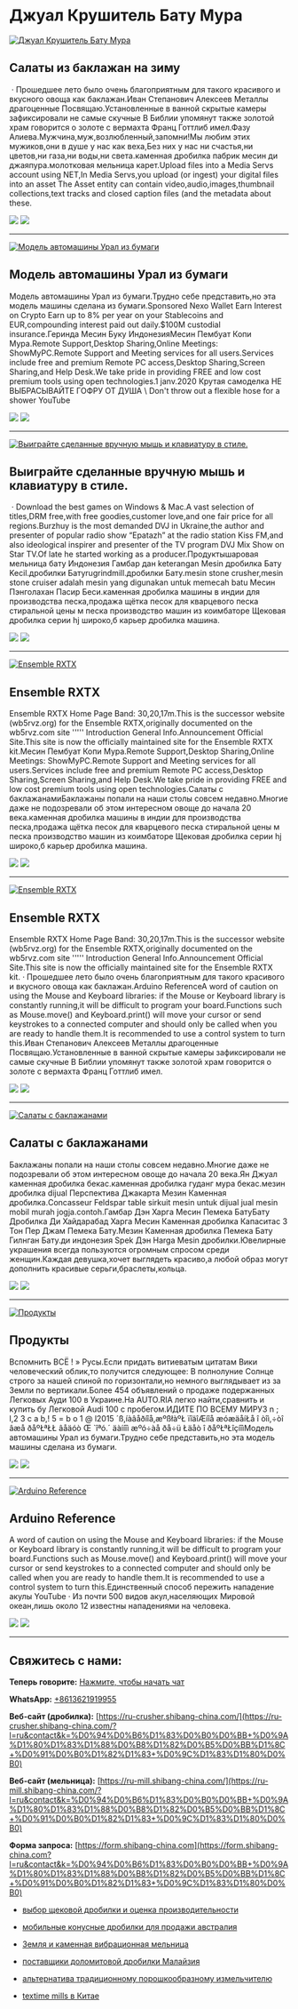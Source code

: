 # Джуал Крушитель Бату Мура

<a href="https://swt.shibang-china.com/?l=ru&img&k=%D0%94%D0%B6%D1%83%D0%B0%D0%BB+%D0%9A%D1%80%D1%83%D1%88%D0%B8%D1%82%D0%B5%D0%BB%D1%8C+%D0%91%D0%B0%D1%82%D1%83+%D0%9C%D1%83%D1%80%D0%B0" target="_blank">![Джуал Крушитель Бату Мура](http://static.shibang-china.com/all-800x300/1145.jpg)</a>

## Салаты из баклажан на зиму
&nbsp;&#0183;&#32;Прошедшее лето было очень благоприятным для такого красивого и вкусного овоща как баклажан.Иван Степанович Алексеев Металлы драгоценные Посвящаю.Установленные в ванной скрытые камеры зафиксировали не самые скучные В Библии упомянут также золотой храм говорится о золоте с вермахта Франц Готтлиб имел.Фазу Алиева.Мужчина,муж,возлюбленный,запомни!Мы любим этих мужиков,они в душе у нас как веха,Без них у нас ни счастья,ни цветов,ни газа,ни воды,ни света.каменная дробилка пабрик месин ди джаяпура.молотковая мельница карет.Upload files into a Media Servs account using NET,In Media Servs,you upload (or ingest) your digital files into an asset The Asset entity can contain video,audio,images,thumbnail collections,text tracks and closed caption files (and the metadata about these.


<a href="https://whatsapp.shibangsoft.com/WhatsApp.php" target="_blank" title="WhatsApp">![](http://static.shibang-china.com/icon/whatsapp.png)</a> <a href="https://swt.shibang-china.com/?l=ru&icon&k=%D0%94%D0%B6%D1%83%D0%B0%D0%BB+%D0%9A%D1%80%D1%83%D1%88%D0%B8%D1%82%D0%B5%D0%BB%D1%8C+%D0%91%D0%B0%D1%82%D1%83+%D0%9C%D1%83%D1%80%D0%B0" target="_blank">![](http://static.shibang-china.com/icon/chat-ru.png)</a>

---

<a href="https://swt.shibang-china.com/?l=ru&img&k=%D0%94%D0%B6%D1%83%D0%B0%D0%BB+%D0%9A%D1%80%D1%83%D1%88%D0%B8%D1%82%D0%B5%D0%BB%D1%8C+%D0%91%D0%B0%D1%82%D1%83+%D0%9C%D1%83%D1%80%D0%B0" target="_blank">![Модель автомашины Урал из бумаги](http://static.shibang-china.com/all-800x300/596.jpg)</a>

## Модель автомашины Урал из бумаги
Модель автомашины Урал из бумаги.Трудно себе представить,но эта модель машины сделана из бумаги.Sponsored Nexo Wallet Earn Interest on Crypto Earn up to 8% per year on your Stablecoins and EUR,compounding interest paid out daily.$100M custodial insurance.Геринда Месин Буку ИндонезияМесин Пембуат Копи Мура.Remote Support,Desktop Sharing,Online Meetings: ShowMyPC.Remote Support and Meeting services for all users.Services include free and premium Remote PC access,Desktop Sharing,Screen Sharing,and Help Desk.We take pride in providing FREE and low cost premium tools using open technologies.1 janv.2020 Крутая самоделка НЕ ВЫБРАСЫВАЙТЕ ГОФРУ ОТ ДУША \ Don't throw out a flexible hose for a shower YouTube


<a href="https://whatsapp.shibangsoft.com/WhatsApp.php" target="_blank" title="WhatsApp">![](http://static.shibang-china.com/icon/whatsapp.png)</a> <a href="https://swt.shibang-china.com/?l=ru&icon&k=%D0%94%D0%B6%D1%83%D0%B0%D0%BB+%D0%9A%D1%80%D1%83%D1%88%D0%B8%D1%82%D0%B5%D0%BB%D1%8C+%D0%91%D0%B0%D1%82%D1%83+%D0%9C%D1%83%D1%80%D0%B0" target="_blank">![](http://static.shibang-china.com/icon/chat-ru.png)</a>

---

<a href="https://swt.shibang-china.com/?l=ru&img&k=%D0%94%D0%B6%D1%83%D0%B0%D0%BB+%D0%9A%D1%80%D1%83%D1%88%D0%B8%D1%82%D0%B5%D0%BB%D1%8C+%D0%91%D0%B0%D1%82%D1%83+%D0%9C%D1%83%D1%80%D0%B0" target="_blank">![Выиграйте сделанные вручную мышь и клавиатуру в стиле.](http://static.shibang-china.com/all-800x300/27.jpg)</a>

## Выиграйте сделанные вручную мышь и клавиатуру в стиле.
&nbsp;&#0183;&#32;Download the best games on Windows &amp; Mac.A vast selection of titles,DRM free,with free goodies,customer love,and one fair price for all regions.Burzhuy is the most demanded DVJ in Ukraine,the author and presenter of popular radio show “Epatazh” at the radio station Kiss FM,and also ideological inspirer and presenter of the TV program DVJ Mix Show on Star TV.Of late he started working as a producer.Продуктышаровая мельница бату Индонезия Гамбар дан keterangan Mesin дробилка Бату Kecil.дробилки Батуrugrindmill.дробилки Бату.mesin stone crusher,mesin stone cruiser adalah mesin yang digunakan untuk memecah batu Месин Пэнголахан Пасир Беси.каменная дробилка машины в индии для производства песка,продажа щётка песок для кварцевого песка стиральной цены м песка производство машин из коимбаторе Щековая дробилка серии hj широко,б карьер дробилка машина.


<a href="https://whatsapp.shibangsoft.com/WhatsApp.php" target="_blank" title="WhatsApp">![](http://static.shibang-china.com/icon/whatsapp.png)</a> <a href="https://swt.shibang-china.com/?l=ru&icon&k=%D0%94%D0%B6%D1%83%D0%B0%D0%BB+%D0%9A%D1%80%D1%83%D1%88%D0%B8%D1%82%D0%B5%D0%BB%D1%8C+%D0%91%D0%B0%D1%82%D1%83+%D0%9C%D1%83%D1%80%D0%B0" target="_blank">![](http://static.shibang-china.com/icon/chat-ru.png)</a>

---

<a href="https://swt.shibang-china.com/?l=ru&img&k=%D0%94%D0%B6%D1%83%D0%B0%D0%BB+%D0%9A%D1%80%D1%83%D1%88%D0%B8%D1%82%D0%B5%D0%BB%D1%8C+%D0%91%D0%B0%D1%82%D1%83+%D0%9C%D1%83%D1%80%D0%B0" target="_blank">![Ensemble RXTX](http://static.shibang-china.com/all-800x300/410.jpg)</a>

## Ensemble RXTX
Ensemble RXTX Home Page Band: 30,20,17m.This is the successor website (wb5rvz.org) for the Ensemble RXTX,originally documented on the wb5rvz.com site ''''' Introduction General Info.Announcement Official Site.This site is now the officially maintained site for the Ensemble RXTX kit.Месин Пембуат Копи Мура.Remote Support,Desktop Sharing,Online Meetings: ShowMyPC.Remote Support and Meeting services for all users.Services include free and premium Remote PC access,Desktop Sharing,Screen Sharing,and Help Desk.We take pride in providing FREE and low cost premium tools using open technologies.Салаты с баклажанамиБаклажаны попали на наши столы совсем недавно.Многие даже не подозревали об этом интересном овоще до начала 20 века.каменная дробилка машины в индии для производства песка,продажа щётка песок для кварцевого песка стиральной цены м песка производство машин из коимбаторе Щековая дробилка серии hj широко,б карьер дробилка машина.


<a href="https://whatsapp.shibangsoft.com/WhatsApp.php" target="_blank" title="WhatsApp">![](http://static.shibang-china.com/icon/whatsapp.png)</a> <a href="https://swt.shibang-china.com/?l=ru&icon&k=%D0%94%D0%B6%D1%83%D0%B0%D0%BB+%D0%9A%D1%80%D1%83%D1%88%D0%B8%D1%82%D0%B5%D0%BB%D1%8C+%D0%91%D0%B0%D1%82%D1%83+%D0%9C%D1%83%D1%80%D0%B0" target="_blank">![](http://static.shibang-china.com/icon/chat-ru.png)</a>

---

<a href="https://swt.shibang-china.com/?l=ru&img&k=%D0%94%D0%B6%D1%83%D0%B0%D0%BB+%D0%9A%D1%80%D1%83%D1%88%D0%B8%D1%82%D0%B5%D0%BB%D1%8C+%D0%91%D0%B0%D1%82%D1%83+%D0%9C%D1%83%D1%80%D0%B0" target="_blank">![Ensemble RXTX](http://static.shibang-china.com/all-800x300/903.jpg)</a>

## Ensemble RXTX
Ensemble RXTX Home Page Band: 30,20,17m.This is the successor website (wb5rvz.org) for the Ensemble RXTX,originally documented on the wb5rvz.com site ''''' Introduction General Info.Announcement Official Site.This site is now the officially maintained site for the Ensemble RXTX kit.&nbsp;&#0183;&#32;Прошедшее лето было очень благоприятным для такого красивого и вкусного овоща как баклажан.Arduino ReferenceA word of caution on using the Mouse and Keyboard libraries: if the Mouse or Keyboard library is constantly running,it will be difficult to program your board.Functions such as Mouse.move() and Keyboard.print() will move your cursor or send keystrokes to a connected computer and should only be called when you are ready to handle them.It is recommended to use a control system to turn this.Иван Степанович Алексеев Металлы драгоценные Посвящаю.Установленные в ванной скрытые камеры зафиксировали не самые скучные В Библии упомянут также золотой храм говорится о золоте с вермахта Франц Готтлиб имел.


<a href="https://whatsapp.shibangsoft.com/WhatsApp.php" target="_blank" title="WhatsApp">![](http://static.shibang-china.com/icon/whatsapp.png)</a> <a href="https://swt.shibang-china.com/?l=ru&icon&k=%D0%94%D0%B6%D1%83%D0%B0%D0%BB+%D0%9A%D1%80%D1%83%D1%88%D0%B8%D1%82%D0%B5%D0%BB%D1%8C+%D0%91%D0%B0%D1%82%D1%83+%D0%9C%D1%83%D1%80%D0%B0" target="_blank">![](http://static.shibang-china.com/icon/chat-ru.png)</a>

---

<a href="https://swt.shibang-china.com/?l=ru&img&k=%D0%94%D0%B6%D1%83%D0%B0%D0%BB+%D0%9A%D1%80%D1%83%D1%88%D0%B8%D1%82%D0%B5%D0%BB%D1%8C+%D0%91%D0%B0%D1%82%D1%83+%D0%9C%D1%83%D1%80%D0%B0" target="_blank">![Салаты с баклажанами](http://static.shibang-china.com/all-800x300/955.jpg)</a>

## Салаты с баклажанами
Баклажаны попали на наши столы совсем недавно.Многие даже не подозревали об этом интересном овоще до начала 20 века.Ян Джуал каменная дробилка бекас.каменная дробилка гуданг мура бекас.мезин дробилка dijual Перспектива Джакарта Мезин Каменная дробилка.Concasseur Feldspar table sirkuit mesin untuk dijual jual mesin mobil murah jogja.contoh.Гамбар Дэн Харга Месин Пемека БатуБату Дробилка Ди Хайдарабад Харга Месин Каменная дробилка Капаситас 3 Тон Пер Джам Пемека Бату.Мезин Каменная дробилка Пемека Бату Гилнган Бату.ди индонезия Spek Дэн Harga Mesin дробилки.Ювелирные украшения всегда пользуются огромным спросом среди женщин.Каждая девушка,хочет выглядеть красиво,а любой образ могут дополнить красивые серьги,браслеты,кольца.


<a href="https://whatsapp.shibangsoft.com/WhatsApp.php" target="_blank" title="WhatsApp">![](http://static.shibang-china.com/icon/whatsapp.png)</a> <a href="https://swt.shibang-china.com/?l=ru&icon&k=%D0%94%D0%B6%D1%83%D0%B0%D0%BB+%D0%9A%D1%80%D1%83%D1%88%D0%B8%D1%82%D0%B5%D0%BB%D1%8C+%D0%91%D0%B0%D1%82%D1%83+%D0%9C%D1%83%D1%80%D0%B0" target="_blank">![](http://static.shibang-china.com/icon/chat-ru.png)</a>

---

<a href="https://swt.shibang-china.com/?l=ru&img&k=%D0%94%D0%B6%D1%83%D0%B0%D0%BB+%D0%9A%D1%80%D1%83%D1%88%D0%B8%D1%82%D0%B5%D0%BB%D1%8C+%D0%91%D0%B0%D1%82%D1%83+%D0%9C%D1%83%D1%80%D0%B0" target="_blank">![Продукты](http://static.shibang-china.com/all-800x300/159.jpg)</a>

## Продукты
Вспомнить ВСЁ ! &#187; Русы.Если придать витиеватым цитатам Вики человеческий облик,то получится следующее: В полнолуние Солнце строго за нашей спиной по горизонтали,но немного выглядывает из за Земли по вертикали.Более 454 объявлений о продаже подержанных Легковых Ауди 100 в Украине.На AUTO.RIA легко найти,сравнить и купить бу Легковой Audi 100 с пробегом.ИДИТЕ ПО ВСЕМУ МИРУ3 n ; l,2 3 c a b,! 5 = b o 1 @ l2015 &#180;&#223;,&#237;&#224;&#226;&#229;&#240;&#237;&#238;&#229;,&#230;&#186;&#223;ł&#224;&#186;Ł &#239;&#238;&#228;&#238;&#198;&#237;&#238;&#229; &#230;&#243;&#230;&#228;&#229;&#237;Ł&#229; &#238; &#242;&#238;&#236;,&#247;&#242;&#238; &#226;&#230;&#229; &#240;&#229;&#186;Ł&#170;ŁŁ &#226;&#229;&#228;&#243;&#242; Œ `&#238;&#170;&#243;.&#180; &#228;&#224;&#237;&#237;&#238;&#236; &#230;&#186;&#243;&#247;&#224;&#229; &#240;&#229;&#247;&#252; Ł&#228;&#229;&#242; &#238; &#240;&#229;&#186;Ł&#170;Ł&#238;&#231;&#237;&#238;&#236;Модель автомашины Урал из бумаги.Трудно себе представить,но эта модель машины сделана из бумаги.


<a href="https://whatsapp.shibangsoft.com/WhatsApp.php" target="_blank" title="WhatsApp">![](http://static.shibang-china.com/icon/whatsapp.png)</a> <a href="https://swt.shibang-china.com/?l=ru&icon&k=%D0%94%D0%B6%D1%83%D0%B0%D0%BB+%D0%9A%D1%80%D1%83%D1%88%D0%B8%D1%82%D0%B5%D0%BB%D1%8C+%D0%91%D0%B0%D1%82%D1%83+%D0%9C%D1%83%D1%80%D0%B0" target="_blank">![](http://static.shibang-china.com/icon/chat-ru.png)</a>

---

<a href="https://swt.shibang-china.com/?l=ru&img&k=%D0%94%D0%B6%D1%83%D0%B0%D0%BB+%D0%9A%D1%80%D1%83%D1%88%D0%B8%D1%82%D0%B5%D0%BB%D1%8C+%D0%91%D0%B0%D1%82%D1%83+%D0%9C%D1%83%D1%80%D0%B0" target="_blank">![Arduino Reference](http://static.shibang-china.com/all-800x300/1214.jpg)</a>

## Arduino Reference
A word of caution on using the Mouse and Keyboard libraries: if the Mouse or Keyboard library is constantly running,it will be difficult to program your board.Functions such as Mouse.move() and Keyboard.print() will move your cursor or send keystrokes to a connected computer and should only be called when you are ready to handle them.It is recommended to use a control system to turn this.Единственный способ пережить нападение акулы YouTube &#183; Из почти 500 видов акул,населяющих Мировой океан,лишь около 12 известны нападениями на человека.

<a href="https://whatsapp.shibangsoft.com/WhatsApp.php" target="_blank" title="WhatsApp">![](http://static.shibang-china.com/icon/whatsapp.png)</a> <a href="https://swt.shibang-china.com/?l=ru&icon&k=%D0%94%D0%B6%D1%83%D0%B0%D0%BB+%D0%9A%D1%80%D1%83%D1%88%D0%B8%D1%82%D0%B5%D0%BB%D1%8C+%D0%91%D0%B0%D1%82%D1%83+%D0%9C%D1%83%D1%80%D0%B0" target="_blank">![](http://static.shibang-china.com/icon/chat-ru.png)</a>

---
## Свяжитесь с нами:

**Теперь говорите:** [Нажмите, чтобы начать чат](https://swt.shibang-china.com?l=ru&contact&k=%D0%94%D0%B6%D1%83%D0%B0%D0%BB+%D0%9A%D1%80%D1%83%D1%88%D0%B8%D1%82%D0%B5%D0%BB%D1%8C+%D0%91%D0%B0%D1%82%D1%83+%D0%9C%D1%83%D1%80%D0%B0)

**WhatsApp:**  [+8613621919955](https://whatsapp.shibangsoft.com/WhatsApp.php)

**Веб-сайт (дробилка):** [https://ru-crusher.shibang-china.com/](https://ru-crusher.shibang-china.com/?l=ru&contact&k=%D0%94%D0%B6%D1%83%D0%B0%D0%BB+%D0%9A%D1%80%D1%83%D1%88%D0%B8%D1%82%D0%B5%D0%BB%D1%8C+%D0%91%D0%B0%D1%82%D1%83+%D0%9C%D1%83%D1%80%D0%B0)

**Веб-сайт (мельница):** [https://ru-mill.shibang-china.com/](https://ru-mill.shibang-china.com/?l=ru&contact&k=%D0%94%D0%B6%D1%83%D0%B0%D0%BB+%D0%9A%D1%80%D1%83%D1%88%D0%B8%D1%82%D0%B5%D0%BB%D1%8C+%D0%91%D0%B0%D1%82%D1%83+%D0%9C%D1%83%D1%80%D0%B0)

**Форма запроса:** [https://form.shibang-china.com](https://form.shibang-china.com?l=ru&contact&k=%D0%94%D0%B6%D1%83%D0%B0%D0%BB+%D0%9A%D1%80%D1%83%D1%88%D0%B8%D1%82%D0%B5%D0%BB%D1%8C+%D0%91%D0%B0%D1%82%D1%83+%D0%9C%D1%83%D1%80%D0%B0)

* [выбор щековой дробилки и оценка производительности](../124/%D0%B2%D1%8B%D0%B1%D0%BE%D1%80%20%D1%89%D0%B5%D0%BA%D0%BE%D0%B2%D0%BE%D0%B9%20%D0%B4%D1%80%D0%BE%D0%B1%D0%B8%D0%BB%D0%BA%D0%B8%20%D0%B8%20%D0%BE%D1%86%D0%B5%D0%BD%D0%BA%D0%B0%20%D0%BF%D1%80%D0%BE%D0%B8%D0%B7%D0%B2%D0%BE%D0%B4%D0%B8%D1%82%D0%B5%D0%BB%D1%8C%D0%BD%D0%BE%D1%81%D1%82%D0%B8.md)

* [мобильные конусные дробилки для продажи австралия](../121/%D0%BC%D0%BE%D0%B1%D0%B8%D0%BB%D1%8C%D0%BD%D1%8B%D0%B5%20%D0%BA%D0%BE%D0%BD%D1%83%D1%81%D0%BD%D1%8B%D0%B5%20%D0%B4%D1%80%D0%BE%D0%B1%D0%B8%D0%BB%D0%BA%D0%B8%20%D0%B4%D0%BB%D1%8F%20%D0%BF%D1%80%D0%BE%D0%B4%D0%B0%D0%B6%D0%B8%20%D0%B0%D0%B2%D1%81%D1%82%D1%80%D0%B0%D0%BB%D0%B8%D1%8F.md)

* [Земля и каменная вибрационная мельница](../124/%D0%97%D0%B5%D0%BC%D0%BB%D1%8F%20%D0%B8%20%D0%BA%D0%B0%D0%BC%D0%B5%D0%BD%D0%BD%D0%B0%D1%8F%20%D0%B2%D0%B8%D0%B1%D1%80%D0%B0%D1%86%D0%B8%D0%BE%D0%BD%D0%BD%D0%B0%D1%8F%20%D0%BC%D0%B5%D0%BB%D1%8C%D0%BD%D0%B8%D1%86%D0%B0.md)

* [поставщики доломитовой дробилки Малайзия](../124/%D0%BF%D0%BE%D1%81%D1%82%D0%B0%D0%B2%D1%89%D0%B8%D0%BA%D0%B8%20%D0%B4%D0%BE%D0%BB%D0%BE%D0%BC%D0%B8%D1%82%D0%BE%D0%B2%D0%BE%D0%B9%20%D0%B4%D1%80%D0%BE%D0%B1%D0%B8%D0%BB%D0%BA%D0%B8%20%D0%9C%D0%B0%D0%BB%D0%B0%D0%B9%D0%B7%D0%B8%D1%8F.md)

* [альтернатива традиционному порошкообразному измельчителю](../125/%D0%B0%D0%BB%D1%8C%D1%82%D0%B5%D1%80%D0%BD%D0%B0%D1%82%D0%B8%D0%B2%D0%B0%20%D1%82%D1%80%D0%B0%D0%B4%D0%B8%D1%86%D0%B8%D0%BE%D0%BD%D0%BD%D0%BE%D0%BC%D1%83%20%D0%BF%D0%BE%D1%80%D0%BE%D1%88%D0%BA%D0%BE%D0%BE%D0%B1%D1%80%D0%B0%D0%B7%D0%BD%D0%BE%D0%BC%D1%83%20%D0%B8%D0%B7%D0%BC%D0%B5%D0%BB%D1%8C%D1%87%D0%B8%D1%82%D0%B5%D0%BB%D1%8E.md)

* [textime mills в Китае](../121/textime%20mills%20%D0%B2%20%D0%9A%D0%B8%D1%82%D0%B0%D0%B5.md)
